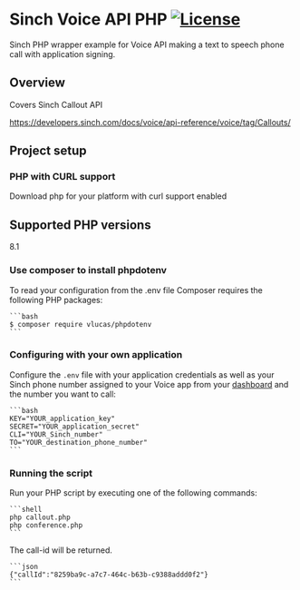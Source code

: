 # Sinch Voice API PHP [![License](https://img.shields.io/:license-apache-blue.svg)](https://opensource.org/licenses/Apache-2.0)

Sinch PHP wrapper example for Voice API making a text to speech phone call with application signing.

## Overview

Covers Sinch Callout API

https://developers.sinch.com/docs/voice/api-reference/voice/tag/Callouts/

## Project setup

### PHP with CURL support

Download php for your platform with curl support enabled

## Supported PHP versions

8.1

### Use composer to install phpdotenv

To read your configuration from the .env file
Composer requires the following PHP packages:

    ```bash
    $ composer require vlucas/phpdotenv
    ```

### Configuring with your own application

Configure the `.env` file with your application credentials as well as your Sinch phone number assigned to your Voice app from your [dashboard](https://dashboard.sinch.com/voice/apps/) and the number you want to call:

    ```bash
    KEY="YOUR_application_key"
    SECRET="YOUR_application_secret"
    CLI="YOUR_Sinch_number"
    TO="YOUR_destination_phone_number"
    ```

### Running the script

Run your PHP script by executing one of the following commands:

    ```shell
    php callout.php
    php conference.php
    ```

The call-id will be returned.

    ```json
    {"callId":"8259ba9c-a7c7-464c-b63b-c9388addd0f2"}
    ```
